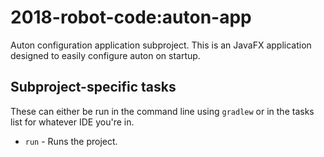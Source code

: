 # 2018-robot-code:auton-app
Auton configuration application subproject. 
This is an JavaFX application designed to easily configure auton
on startup.

## Subproject-specific tasks
These can either be run in the command line using `gradlew` or
in the tasks list for whatever IDE you're in.

- `run` - Runs the project.
